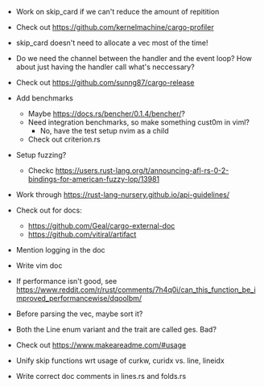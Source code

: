 * Work on skip_card if we can't reduce the amount of repitition 

* Check out https://github.com/kernelmachine/cargo-profiler

* skip_card doesn't need to allocate a vec most of the time!

* Do we need the channel between the handler and the event loop? How about just having the handler call what's neccessary?

* Check out https://github.com/sunng87/cargo-release

* Add benchmarks
  * Maybe https://docs.rs/bencher/0.1.4/bencher/?
  * Need integration benchmarks, so make something cust0m in viml?
    * No, have the test setup nvim as a child
  * Check out criterion.rs

* Setup fuzzing?
  * Checkc https://users.rust-lang.org/t/announcing-afl-rs-0-2-bindings-for-american-fuzzy-lop/13981

* Work through https://rust-lang-nursery.github.io/api-guidelines/

* Check out for docs:
  * https://github.com/Geal/cargo-external-doc
  * https://github.com/vitiral/artifact

* Mention logging in the doc

* Write vim doc

* If performance isn't good, see 
  https://www.reddit.com/r/rust/comments/7h4q0i/can_this_function_be_improved_performancewise/dqoolbm/

* Before parsing the vec, maybe sort it?

* Both the Line enum variant and the trait are called ges. Bad?
* Check out https://www.makeareadme.com/#usage

* Unify skip functions wrt usage of curkw, curidx vs. line, lineidx
* Write correct doc comments in lines.rs and folds.rs

